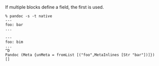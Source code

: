 If multiple blocks define a field, the first is used.

```
% pandoc -s -t native
---
foo: bar
...

---
foo: bim
...
^D
Pandoc (Meta {unMeta = fromList [("foo",MetaInlines [Str "bar"])]})
[]
```
